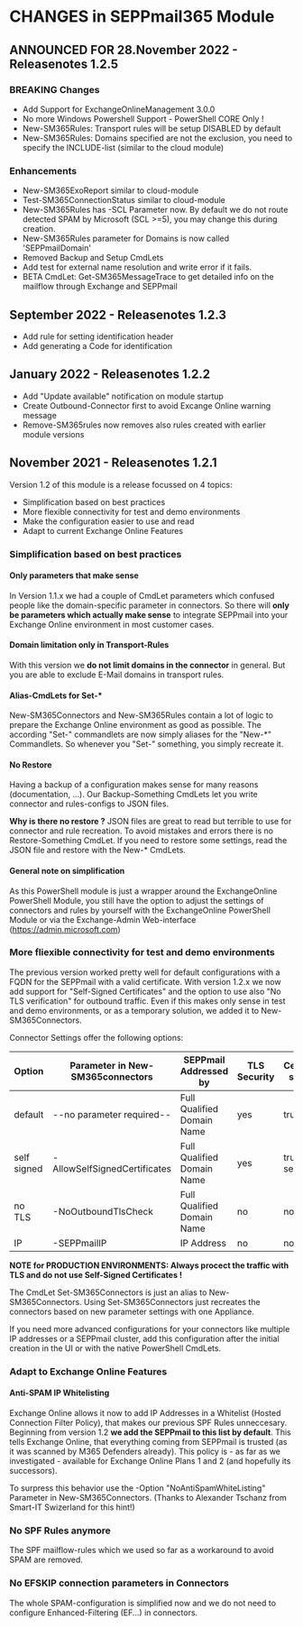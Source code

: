 # CHANGES in SEPPmail365 Module

## ANNOUNCED FOR 28.November 2022 - Releasenotes 1.2.5

### BREAKING Changes

- Add Support for ExchangeOnlineManagement 3.0.0
- No more Windows Powershell Support - PowerShell CORE Only !
- New-SM365Rules: Transport rules will be setup DISABLED by default
- New-SM365Rules: Domains specified are not the exclusion, you need to specify the INCLUDE-list (similar to the cloud module)

### Enhancements

- New-SM365ExoReport similar to cloud-module
- Test-SM365ConnectionStatus similar to cloud-module
- New-SM365Rules has -SCL Parameter now. By default we do not route detected SPAM by Microsoft (SCL >=5), you may change this during creation.
- New-SM365Rules parameter for Domains is now called 'SEPPmailDomain'
- Removed Backup and Setup CmdLets
- Add test for external name resolution and write error if it fails.
- BETA CmdLet: Get-SM365MessageTrace to get detailed info on the mailflow through Exchange and SEPPmail

## September 2022 - Releasenotes 1.2.3

- Add rule for setting identification header
- Add generating a Code for identification

## January 2022 - Releasenotes 1.2.2

- Add "Update available" notification on module startup
- Create Outbound-Connector first to avoid Excange Online warning message
- Remove-SM365rules now removes also rules created with earlier module versions

## November 2021 - Releasenotes 1.2.1

Version 1.2 of this module is a release focussed on 4 topics:

- Simplification based on best practices
- More flexible connectivity for test and demo environments
- Make the configuration easier to use and read
- Adapt to current Exchange Online Features

### Simplification based on best practices

#### Only parameters that make sense

In Version 1.1.x we had a couple of CmdLet parameters which confused people like the domain-specific parameter in connectors. So there will **only be parameters which actually make sense** to integrate SEPPmail into your Exchange Online environment in most customer cases. 

#### Domain limitation only in Transport-Rules

With this version we **do not limit domains in the connector** in general. But you are able to exclude E-Mail domains in transport rules.

#### Alias-CmdLets for Set-*

New-SM365Connectors and New-SM365Rules contain a lot of logic to prepare the Exchange Online environment as good as possible. The according "Set-" commandlets are now simply aliases for the "New-*" Commandlets. So whenever you "Set-" something, you simply recreate it.

#### No Restore

Having a backup of a configuration makes sense for many reasons (documentation, ...). Our Backup-Something CmdLets let you write connector and rules-configs to JSON files.

**Why is there no restore ?** JSON files are great to read but terrible to use for connector and rule recreation. To avoid mistakes and errors there is no Restore-Something CmdLet. If you need to restore some settings, read the JSON file and restore with the New-* CmdLets.

#### General note on simplification

As this PowerShell module is just a wrapper around the ExchangeOnline PowerShell Module, you still have the option to adjust the settings of connectors and rules by yourself with the ExchangeOnline PowerShell Module or via the Exchange-Admin Web-interface (https://admin.microsoft.com)

### More fliexible connectivity for test and demo environments

The previous version worked pretty well for default configurations with a FQDN for the SEPPmail with a valid certificate. With version 1.2.x we now add support for "Self-Signed Certificates" and the option to use also "No TLS verification" for outbound traffic. Even if this makes only sense in test and demo environments, or as a temporary solution, we added it to New-SM365Connectors.

Connector Settings offer the following options:

| Option      | Parameter in New-SM365connectors | SEPPmail Addressed by      | TLS Security | Certificate security  |
| ----------- | -------------------------------- | -------------------------- | ------------ | --------------------- |
| default     | --no parameter required--        | Full Qualified Domain Name | yes          | trusted               |
| self signed | -AllowSelfSignedCertificates     | Full Qualified Domain Name | yes          | trusted & self signed |
| no TLS      | -NoOutboundTlsCheck              | Full Qualified Domain Name | no           | none                  |
| IP          | -SEPPmailIP                      | IP Address                 | no           | none                  |

**NOTE for PRODUCTION ENVIRONMENTS: Always procect the traffic with TLS and do not use Self-Signed Certificates !**  

The CmdLet Set-SM365Connectors is just an alias to New-SM365Connectors. Using Set-SM365Connectors just recreates the connectors based on new parameter settings with one Appliance.

If you need more advanced configurations for your connectors like multiple IP addresses or a SEPPmail cluster, add this configuration after the initial creation in the UI or with the native PowerShell CmdLets.

### Adapt to Exchange Online Features

#### Anti-SPAM IP Whitelisting

Exchange Online allows it now to add IP Addresses in a Whitelist (Hosted Connection Filter Policy), that makes our previous SPF Rules unneccesary. Beginning from version 1.2 **we add the SEPPmail to this list by default**.  This tells Exchange Online, that everything coming from SEPPmail is trusted (as it was scanned by M365 Defenders already). This policy is - as far as we investigated - available for Exchange Online Plans 1 and 2 (and hopefully its successors). 

To surpress this behavior use the -Option "NoAntiSpamWhiteListing" Parameter in New-SM365Connectors.
(Thanks to Alexander Tschanz from Smart-IT Swizerland for this hint!)

### No SPF Rules anymore

The SPF mailflow-rules which we used so far as a workaround to avoid SPAM are removed.

### No EFSKIP connection parameters in Connectors

The whole SPAM-configuration is simplified now and we do not need to configure Enhanced-Filtering (EF...) in connectors.
